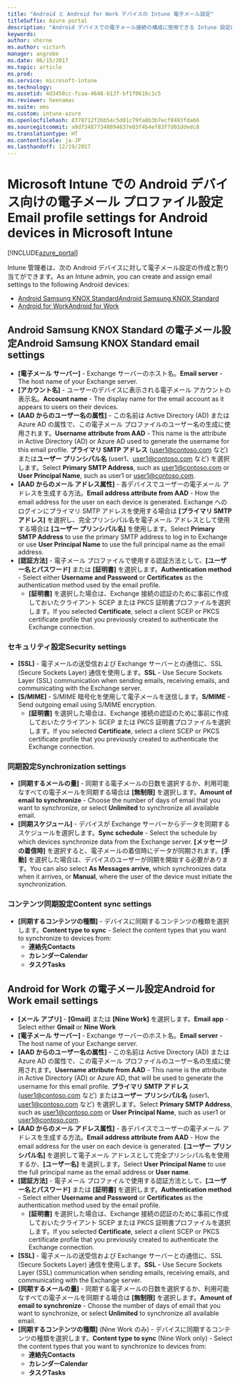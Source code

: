 ```yaml
---
title: "Android と Android for Work デバイスの Intune 電子メール設定"
titleSuffix: Azure portal
description: "Android デバイスでの電子メール接続の構成に使用できる Intune 設定について説明します。\""
keywords: 
author: vhorne
ms.author: victorh
manager: angrobe
ms.date: 06/15/2017
ms.topic: article
ms.prod: 
ms.service: microsoft-intune
ms.technology: 
ms.assetid: 4d3458cc-fcaa-4648-b13f-bf1f0616c1c5
ms.reviewer: heenamac
ms.suite: ems
ms.custom: intune-azure
ms.openlocfilehash: 8378712f2bb54c5d01c79fa8b3b7ecf8493fda66
ms.sourcegitcommit: a9d734877340894637e03f4b4ef83f7d01ddedc8
ms.translationtype: HT
ms.contentlocale: ja-JP
ms.lasthandoff: 12/19/2017
---
```

# <a name="email-profile-settings-for-android--devices-in-microsoft-intune"></a><span data-ttu-id="f540a-103">Microsoft Intune での Android デバイス向けの電子メール プロファイル設定</span><span class="sxs-lookup"><span data-stu-id="f540a-103">Email profile settings for Android  devices in Microsoft Intune</span></span>

[!INCLUDE[azure_portal](./includes/azure_portal.md)]

<span data-ttu-id="f540a-104">Intune 管理者は、次の Android デバイスに対して電子メール設定の作成と割り当てができます。</span><span class="sxs-lookup"><span data-stu-id="f540a-104">As an Intune admin, you can create and assign email settings to the following Android devices:</span></span>
- [<span data-ttu-id="f540a-105">Android Samsung KNOX Standard</span><span class="sxs-lookup"><span data-stu-id="f540a-105">Android Samsung KNOX Standard</span></span>](#android-samsung-knox-standard-email-settings)
- [<span data-ttu-id="f540a-106">Android for Work</span><span class="sxs-lookup"><span data-stu-id="f540a-106">Android for Work</span></span>](#android-for-work-email-settings)

## <a name="android-samsung-knox-standard-email-settings"></a><span data-ttu-id="f540a-107">Android Samsung KNOX Standard の電子メール設定</span><span class="sxs-lookup"><span data-stu-id="f540a-107">Android Samsung KNOX Standard email settings</span></span>
- <span data-ttu-id="f540a-108">**[電子メール サーバー]** - Exchange サーバーのホスト名。</span><span class="sxs-lookup"><span data-stu-id="f540a-108">**Email server** - The host name of your Exchange server.</span></span>
- <span data-ttu-id="f540a-109">**[アカウント名]** - ユーザーのデバイスに表示される電子メール アカウントの表示名。</span><span class="sxs-lookup"><span data-stu-id="f540a-109">**Account name** - The display name for the email account as it appears to users on their devices.</span></span>
- <span data-ttu-id="f540a-110">**[AAD からのユーザー名の属性]** - この名前は Active Directory (AD) または Azure AD の属性で、この電子メール プロファイルのユーザー名の生成に使用されます。</span><span class="sxs-lookup"><span data-stu-id="f540a-110">**Username attribute from AAD** - This name is the attribute in Active Directory (AD) or Azure AD used to generate the username for this email profile.</span></span> <span data-ttu-id="f540a-111">**プライマリ SMTP アドレス** (user1@contoso.com など) または**ユーザー プリンシパル名** (user1、user1@contoso.com など) を選択します。</span><span class="sxs-lookup"><span data-stu-id="f540a-111">Select **Primary SMTP Address**, such as user1@contoso.com or **User Principal Name**, such as user1 or user1@contoso.com.</span></span>
- <span data-ttu-id="f540a-112">**[AAD からのメール アドレス属性]** - 各デバイスでユーザーの電子メール アドレスを生成する方法。</span><span class="sxs-lookup"><span data-stu-id="f540a-112">**Email address attribute from AAD** - How the email address for the user on each device is generated.</span></span> <span data-ttu-id="f540a-113">Exchange へのログインにプライマリ SMTP アドレスを使用する場合は **[プライマリ SMTP アドレス]** を選択し、完全プリンシパル名を電子メール アドレスとして使用する場合は **[ユーザー プリンシパル名]** を使用します。</span><span class="sxs-lookup"><span data-stu-id="f540a-113">Select **Primary SMTP Address** to use the primary SMTP address to log in to Exchange or use **User Principal Name** to use the full principal name as the email address.</span></span>
- <span data-ttu-id="f540a-114">**[認証方法]** - 電子メール プロファイルで使用する認証方法として、**[ユーザー名とパスワード]** または **[証明書]** を選択します。</span><span class="sxs-lookup"><span data-stu-id="f540a-114">**Authentication method** - Select either **Username and Password** or **Certificates** as the authentication method used by the email profile.</span></span>
    - <span data-ttu-id="f540a-115">**[証明書]** を選択した場合は、Exchange 接続の認証のために事前に作成しておいたクライアント SCEP または PKCS 証明書プロファイルを選択します。</span><span class="sxs-lookup"><span data-stu-id="f540a-115">If you selected **Certificate**, select a client SCEP or PKCS certificate profile that you previously created to authenticate the Exchange connection.</span></span>

### <a name="security-settings"></a><span data-ttu-id="f540a-116">セキュリティ設定</span><span class="sxs-lookup"><span data-stu-id="f540a-116">Security settings</span></span>

- <span data-ttu-id="f540a-117">**[SSL]** - 電子メールの送受信および Exchange サーバーとの通信に、SSL (Secure Sockets Layer) 通信を使用します。</span><span class="sxs-lookup"><span data-stu-id="f540a-117">**SSL** - Use Secure Sockets Layer (SSL) communication when sending emails, receiving emails, and communicating with the Exchange server.</span></span>
- <span data-ttu-id="f540a-118">**[S/MIME]** - S/MIME 暗号化を使用して電子メールを送信します。</span><span class="sxs-lookup"><span data-stu-id="f540a-118">**S/MIME** - Send outgoing email using S/MIME encryption.</span></span>
    - <span data-ttu-id="f540a-119">**[証明書]** を選択した場合は、Exchange 接続の認証のために事前に作成しておいたクライアント SCEP または PKCS 証明書プロファイルを選択します。</span><span class="sxs-lookup"><span data-stu-id="f540a-119">If you selected **Certificate**, select a client SCEP or PKCS certificate profile that you previously created to authenticate the Exchange connection.</span></span>

### <a name="synchronization-settings"></a><span data-ttu-id="f540a-120">同期設定</span><span class="sxs-lookup"><span data-stu-id="f540a-120">Synchronization settings</span></span>

- <span data-ttu-id="f540a-121">**[同期するメールの量]** - 同期する電子メールの日数を選択するか、利用可能なすべての電子メールを同期する場合は **[無制限]** を選択します。</span><span class="sxs-lookup"><span data-stu-id="f540a-121">**Amount of email to synchronize** - Choose the number of days of email that you want to synchronize, or select **Unlimited** to synchronize all available email.</span></span>
- <span data-ttu-id="f540a-122">**[同期スケジュール]** - デバイスが Exchange サーバーからデータを同期するスケジュールを選択します。</span><span class="sxs-lookup"><span data-stu-id="f540a-122">**Sync schedule** - Select the schedule by which devices synchronize data from the Exchange server.</span></span> <span data-ttu-id="f540a-123">**[メッセージの着信時]** を選択すると、電子メールの着信時にデータが同期されます。**[手動]** を選択した場合は、デバイスのユーザーが同期を開始する必要があります。</span><span class="sxs-lookup"><span data-stu-id="f540a-123">You can also select **As Messages arrive**, which synchronizes data when it arrives, or **Manual**, where the user of the device must initiate the synchronization.</span></span>

### <a name="content-sync-settings"></a><span data-ttu-id="f540a-124">コンテンツ同期設定</span><span class="sxs-lookup"><span data-stu-id="f540a-124">Content sync settings</span></span>

- <span data-ttu-id="f540a-125">**[同期するコンテンツの種類]** - デバイスに同期するコンテンツの種類を選択します。</span><span class="sxs-lookup"><span data-stu-id="f540a-125">**Content type to sync** - Select the content types that you want to synchronize to devices from:</span></span>
    - <span data-ttu-id="f540a-126">**連絡先**</span><span class="sxs-lookup"><span data-stu-id="f540a-126">**Contacts**</span></span>
    - <span data-ttu-id="f540a-127">**カレンダー**</span><span class="sxs-lookup"><span data-stu-id="f540a-127">**Calendar**</span></span>
    - <span data-ttu-id="f540a-128">**タスク**</span><span class="sxs-lookup"><span data-stu-id="f540a-128">**Tasks**</span></span>

## <a name="android-for-work-email-settings"></a><span data-ttu-id="f540a-129">Android for Work の電子メール設定</span><span class="sxs-lookup"><span data-stu-id="f540a-129">Android for Work email settings</span></span>

- <span data-ttu-id="f540a-130">**[メール アプリ]** - **[Gmail]** または **[Nine Work]** を選択します。</span><span class="sxs-lookup"><span data-stu-id="f540a-130">**Email app** - Select either **Gmail** or **Nine Work**</span></span>
- <span data-ttu-id="f540a-131">**[電子メール サーバー]** - Exchange サーバーのホスト名。</span><span class="sxs-lookup"><span data-stu-id="f540a-131">**Email server** - The host name of your Exchange server.</span></span>
- <span data-ttu-id="f540a-132">**[AAD からのユーザー名の属性]** - この名前は Active Directory (AD) または Azure AD の属性で、この電子メール プロファイルのユーザー名の生成に使用されます。</span><span class="sxs-lookup"><span data-stu-id="f540a-132">**Username attribute from AAD** - This name is the attribute in Active Directory (AD) or Azure AD, that will be used to generate the username for this email profile.</span></span> <span data-ttu-id="f540a-133">**プライマリ SMTP アドレス** (user1@contoso.com など) または**ユーザー プリンシパル名** (user1、user1@contoso.com など) を選択します。</span><span class="sxs-lookup"><span data-stu-id="f540a-133">Select **Primary SMTP Address**, such as user1@contoso.com or **User Principal Name**, such as user1 or user1@contoso.com.</span></span>
- <span data-ttu-id="f540a-134">**[AAD からのメール アドレス属性]** - 各デバイスでユーザーの電子メール アドレスを生成する方法。</span><span class="sxs-lookup"><span data-stu-id="f540a-134">**Email address attribute from AAD** - How the email address for the user on each device is generated.</span></span> <span data-ttu-id="f540a-135">**[ユーザー プリンシパル名]**  を選択して電子メール アドレスとして完全プリンシパル名を使用するか、**[ユーザー名]** を選択します。</span><span class="sxs-lookup"><span data-stu-id="f540a-135">Select **User Principal Name** to use the full principal name as the email address or **User name**.</span></span>
- <span data-ttu-id="f540a-136">**[認証方法]** - 電子メール プロファイルで使用する認証方法として、**[ユーザー名とパスワード]** または **[証明書]** を選択します。</span><span class="sxs-lookup"><span data-stu-id="f540a-136">**Authentication method** - Select either **Username and Password** or **Certificates** as the authentication method used by the email profile.</span></span>
    - <span data-ttu-id="f540a-137">**[証明書]** を選択した場合は、Exchange 接続の認証のために事前に作成しておいたクライアント SCEP または PKCS 証明書プロファイルを選択します。</span><span class="sxs-lookup"><span data-stu-id="f540a-137">If you selected **Certificate**, select a client SCEP or PKCS certificate profile that you previously created to authenticate the Exchange connection.</span></span>
- <span data-ttu-id="f540a-138">**[SSL]** - 電子メールの送受信および Exchange サーバーとの通信に、SSL (Secure Sockets Layer) 通信を使用します。</span><span class="sxs-lookup"><span data-stu-id="f540a-138">**SSL** - Use Secure Sockets Layer (SSL) communication when sending emails, receiving emails, and communicating with the Exchange server.</span></span>
- <span data-ttu-id="f540a-139">**[同期するメールの量]** - 同期する電子メールの日数を選択するか、利用可能なすべての電子メールを同期する場合は **[無制限]** を選択します。</span><span class="sxs-lookup"><span data-stu-id="f540a-139">**Amount of email to synchronize** - Choose the number of days of email that you want to synchronize, or select **Unlimited** to synchronize all available email.</span></span>
- <span data-ttu-id="f540a-140">**[同期するコンテンツの種類]** (Nine Work のみ) - デバイスに同期するコンテンツの種類を選択します。</span><span class="sxs-lookup"><span data-stu-id="f540a-140">**Content type to sync** (Nine Work only) - Select the content types that you want to synchronize to devices from:</span></span>
    - <span data-ttu-id="f540a-141">**連絡先**</span><span class="sxs-lookup"><span data-stu-id="f540a-141">**Contacts**</span></span>
    - <span data-ttu-id="f540a-142">**カレンダー**</span><span class="sxs-lookup"><span data-stu-id="f540a-142">**Calendar**</span></span>
    - <span data-ttu-id="f540a-143">**タスク**</span><span class="sxs-lookup"><span data-stu-id="f540a-143">**Tasks**</span></span>
